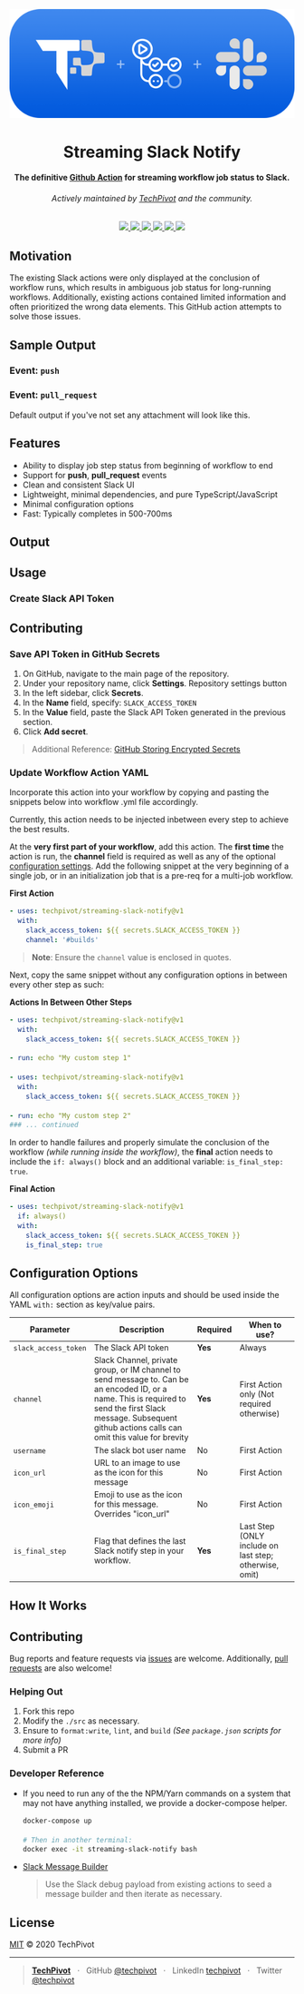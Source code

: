<p align="center">
  <img src="./assets/techpivot-streaming-slack-notifier-logo.png" alt="TechPivot Streaming Slack Notifier Logo" />
</p>

<h1 align="center">Streaming Slack Notify</h1>

<h4 align="center">
  The definitive <a href="https://github.com/features/actions">Github Action</a>
  for streaming workflow job status to Slack.
</h4>
<h6 align="center">
  Actively maintained by <a href="https://www.techpivot.net">TechPivot</a> and the community.
</h4>

<p align="center">
  <a href="https://github.com/techpivot/streaming-slack-notify/actions">
    <img src="https://github.com/techpivot/streaming-slack-notify/workflows/Main/badge.svg?branch=master" />
  </a>
  <a href="https://codeclimate.com/repos/5eb1cb1c668cc4318e007908/maintainability">
    <img src="https://api.codeclimate.com/v1/badges/0ffe5bd35f9e43f827b9/maintainability" />
  </a>
  <a href="https://github.com/techpivot/streaming-slack-notify/releases">
    <img src="https://img.shields.io/github/v/release/techpivot/streaming-slack-notify" />
  </a>
  <a href="https://github.com/techpivot/streaming-slack-notify/issues">
    <img src="https://img.shields.io/github/issues/techpivot/streaming-slack-notify.svg" />
  </a>
  <a href="https://github.com/techpivot/streaming-slack-notify/blob/master/LICENSE">
    <img src="https://img.shields.io/github/license/techpivot/streaming-slack-notify" />
  </a>
  <a href="https://github.com/techpivot/streaming-slack-notify/stargazers">
    <img src="https://img.shields.io/github/stars/techpivot/streaming-slack-notify.svg?style=social&label=Stars&maxAge=2592000" />
  </a>
</p>

## Motivation

The existing Slack actions were only displayed at the conclusion of
workflow runs, which results in ambiguous job status for long-running workflows. Additionally, existing actions contained limited information and often prioritized the wrong data elements. This GitHub action attempts to solve those issues.

## Sample Output

### Event: `push`

### Event: `pull_request`

Default output if you've not set any attachment will look like this.

## Features

- Ability to display job step status from beginning of workflow to end
- Support for **push**, **pull_request** events
- Clean and consistent Slack UI
- Lightweight, minimal dependencies, and pure TypeScript/JavaScript
- Minimal configuration options
- Fast: Typically completes in 500-700ms

## Output

## Usage

### Create Slack API Token

## Contributing

### Save API Token in GitHub Secrets

1. On GitHub, navigate to the main page of the repository.
1. Under your repository name, click **Settings**.
   Repository settings button
1. In the left sidebar, click **Secrets**.
1. In the **Name** field, specify: `SLACK_ACCESS_TOKEN`
1. In the **Value** field, paste the Slack API Token generated in the previous section.
1. Click **Add secret**.

> Additional Reference: [GitHub Storing Encrypted Secrets](https://help.github.com/en/actions/configuring-and-managing-workflows/creating-and-storing-encrypted-secrets#creating-encrypted-secrets)

### Update Workflow Action YAML

Incorporate this action into your workflow by copying and pasting the snippets below into workflow .yml file accordingly.

Currently, this action needs to be injected inbetween every step to achieve the best results.

At the **very first part of your workflow**, add this action. The **first time** the action is run, the **channel** field is required as well as any of the optional [configuration settings](#user-content-configuration-options). Add the following snippet at the very beginning of a single job, or in an initialization job that is a pre-req for a multi-job workflow.

**First Action**

```yaml
- uses: techpivot/streaming-slack-notify@v1
  with:
    slack_access_token: ${{ secrets.SLACK_ACCESS_TOKEN }}
    channel: '#builds'
```

> **Note**: Ensure the `channel` value is enclosed in quotes.

Next, copy the same snippet without any configuration options in between every other step as such:

**Actions In Between Other Steps**

```yaml
- uses: techpivot/streaming-slack-notify@v1
  with:
    slack_access_token: ${{ secrets.SLACK_ACCESS_TOKEN }}

- run: echo "My custom step 1"

- uses: techpivot/streaming-slack-notify@v1
  with:
    slack_access_token: ${{ secrets.SLACK_ACCESS_TOKEN }}

- run: echo "My custom step 2"
### ... continued
```

In order to handle failures and properly simulate the conclusion of the workflow _(while running inside the workflow)_, the **final** action needs to include the `if: always()` block and an additional variable: `is_final_step: true`.

**Final Action**

```yaml
- uses: techpivot/streaming-slack-notify@v1
  if: always()
  with:
    slack_access_token: ${{ secrets.SLACK_ACCESS_TOKEN }}
    is_final_step: true
```

## Configuration Options

All configuration options are action inputs and should be used inside the YAML `with:` section as key/value pairs.

| Parameter            | Description                                                                                                                                                                                                        | Required | When to use?                                           |
| -------------------- | ------------------------------------------------------------------------------------------------------------------------------------------------------------------------------------------------------------------ | -------- | ------------------------------------------------------ |
| `slack_access_token` | The Slack API token                                                                                                                                                                                                | **Yes**  | Always                                                 |
| `channel`            | Slack Channel, private group, or IM channel to send message to. Can be an encoded ID, or a name. This is required to send the first Slack message. Subsequent github actions calls can omit this value for brevity | **Yes**  | First Action only (Not required otherwise)             |
| `username`           | The slack bot user name                                                                                                                                                                                            | No       | First Action                                           |
| `icon_url`           | URL to an image to use as the icon for this message                                                                                                                                                                | No       | First Action                                           |
| `icon_emoji`         | Emoji to use as the icon for this message. Overrides "icon_url"                                                                                                                                                    | No       | First Action                                           |
| `is_final_step`      | Flag that defines the last Slack notify step in your workflow.                                                                                                                                                     | **Yes**  | Last Step (ONLY include on last step; otherwise, omit) |

## How It Works

## Contributing

Bug reports and feature requests via [issues](https://github.com/techpivot/streaming-slack-notify/issues) are welcome. Additionally, [pull requests](https://github.com/techpivot/streaming-slack-notify/pulls) are also welcome!

### Helping Out

1. Fork this repo
2. Modify the `./src` as necessary.
3. Ensure to `format:write`, `lint`, and `build` _(See `package.json` scripts for more info)_
4. Submit a PR

### Developer Reference

- If you need to run any of the the NPM/Yarn commands on a system
  that may not have anything installed, we provide a docker-compose
  helper.

  ```bash
  docker-compose up

  # Then in another terminal:
  docker exec -it streaming-slack-notify bash
  ```

- [Slack Message Builder](https://api.slack.com/docs/messages/builder)
  > Use the Slack debug payload from existing actions to seed a message builder and then iterate as necessary.

## License

[MIT](LICENSE) © 2020 TechPivot

---

> **[TechPivot](https://www.techpivot.net)** &nbsp;&nbsp;&middot;&nbsp;&nbsp;
> GitHub [@techpivot](https://github.com/techpivot) &nbsp;&nbsp;&middot;&nbsp;&nbsp;
> LinkedIn [techpivot](https://www.linkedin.com/company/techpivot/) &nbsp;&nbsp;&middot;&nbsp;&nbsp;
> Twitter [@techpivot](https://twitter.com/techpivot)
